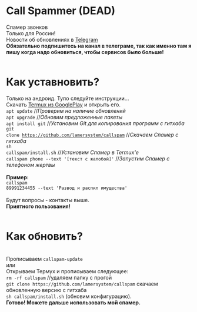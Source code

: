 # Call Spammer (DEAD)
Спамер звонков<br>
Только для России!<br>
Новости об обновлениях в <a href="https://t-do.ru/spymer">Telegram</a><br>
<b>Обязательно подпишитесь на канал в телеграме, так как именно там я пишу когда надо обновиться, чтобы сервисов было больше!</b><br><br>

# Как уставновить?
Только на андроид. Тупо следуйте инструкции...<br>
Скачать <a href="https://play.google.com/store/apps/details?id=com.termux&hl=ru">Termux из GooglePlay</a> и открыть его.<br>
<code>apt update</code> //<i>Проверим на наличие обновлений</i><br>
<code>apt upgrade</code> //<i>Обновим предложенные пакеты</i><br>
<code>apt install git</code> //<i>Установим Git для копирования программ с гитхаба</i><br>
<code>git clone https://github.com/lamersystem/callspam</code> //<i>Скачаем Спамер с гитхаба</i><br>
<code>sh callspam/install.sh</code> //<i>Установим Спамер в Termux'e</i><br>
<code>callspam phone --text '[текст с жалобой]'</code> //<i>Запустим Спамер с телефоном жертвы</i><br>
<br>
<b>Пример:</b><br>
<code>callspam 89991234455 --text 'Развод и распил имущества'</code><br><br>
Будут вопросы - контакты выше.<br>
<b>Приятного пользования!</b>
<br><br>
# Как обновить?
<br>
Прописываем <code>callspam-update</code>
<br>или<br>
Открываем Термух и прописываем следующее:<br>
<code>rm -rf callspam</code> //удаляем папку с прогой
<br>
<code>git clone https://github.com/lamersystem/callspam</code> скачаем обновленную версию с гитхаба
<br>
<code>sh callspam/install.sh</code> (обновим конфигурацию).
<br>
<b>Готово! Можете дальше использовать мой спамер.</b>
